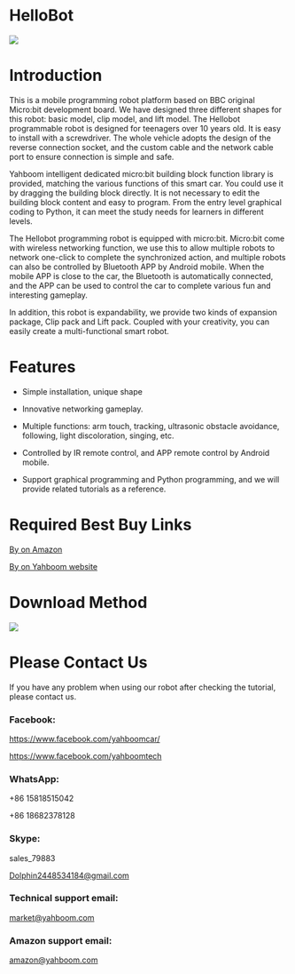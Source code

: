 # HelloBot
![](http://m.qpic.cn/psb?/V12aIGgQ3D78BF/VZCkbJNofPN.RznuTHVaGs2QNv.usFr*MrTBrhlYCY0!/b/dEwBAAAAAAAA&bo=IANsAiADbAIRCT4!&rf=viewer_4)
# Introduction
This is a mobile programming robot platform based on BBC original Micro:bit development board. We have designed three different shapes for this robot: basic model, clip model, and lift model. The Hellobot programmable robot is designed for teenagers over 10 years old. It is easy to install with a screwdriver. The whole vehicle adopts the design of the reverse connection socket, and the custom cable and the network cable port to ensure connection is simple and safe.

Yahboom intelligent dedicated micro:bit building block function library is provided, matching the various functions of this smart car. You could use it by dragging the building block directly. It is not necessary to edit the building block content and easy to program. From the entry level graphical coding to Python, it can meet the study needs for learners in different levels.

The Hellobot programming robot is equipped with micro:bit. Micro:bit come with wireless networking function, we use this to allow multiple robots to network one-click to complete the synchronized action, and multiple robots can also be controlled by Bluetooth APP by Android mobile. When the mobile APP is close to the car, the Bluetooth is automatically connected, and the APP can be used to control the car to complete various fun and interesting gameplay.

In addition, this robot is expandability, we provide two kinds of expansion package, Clip pack and Lift pack. Coupled with your creativity, you can easily create a multi-functional smart robot.
# Features
* Simple installation, unique shape

* Innovative networking gameplay.

* Multiple functions: arm touch, tracking, ultrasonic obstacle avoidance, following, light discoloration, singing, etc.

* Controlled by IR remote control, and APP remote control by Android mobile.

* Support graphical programming and Python programming, and we will provide related tutorials as a reference.
# Required Best Buy Links
[By on Amazon](https://www.amazon.com/Yahboom-Mirco-Education-Robotics-Hellobot/dp/B07H3JLR2C/ref=sr_1_34?m=A1N1A77RUX51FT&marketplaceID=ATVPDKIKX0DER&qid=1567601196&s=merchant-items&sr=1-34)

[By on Yahboom website](https://category.yahboom.net/collections/mb-smart-robot/products/hellobot)
# Download Method

![](http://r.photo.store.qq.com/psb?/V12aIGgQ3D78BF/Gk6oMISv0Zdy3vUdWVM7WBwhdhu*oxS5a3mUVK52GGU!/r/dL4AAAAAAAAA)

# Please Contact Us
If you have any problem when using our robot after checking the tutorial, please contact us.
### Facebook:
https://www.facebook.com/yahboomcar/

https://www.facebook.com/yahboomtech
### WhatsApp:
+86 15818515042

+86 18682378128
### Skype:
sales_79883

Dolphin2448534184@gmail.com
### Technical support email:
market@yahboom.com
### Amazon support email:
amazon@yahboom.com
